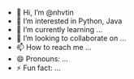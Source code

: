 - 👋 Hi, I’m @nhvtin
- 👀 I’m interested in Python, Java
- 🌱 I’m currently learning ...
- 💞️ I’m looking to collaborate on ...
- 📫 How to reach me ...
- 😄 Pronouns: ...
- ⚡ Fun fact: ...

<!---
nhvtin/nhvtin is a ✨ special ✨ repository because its `README.md` (this file) appears on your GitHub profile.
You can click the Preview link to take a look at your changes.
--->
